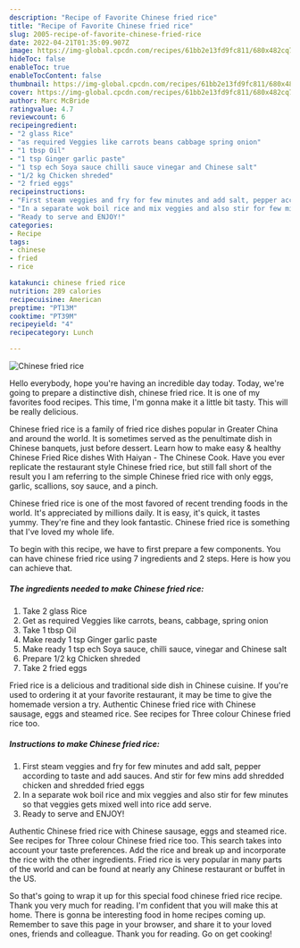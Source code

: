 ```yaml
---
description: "Recipe of Favorite Chinese fried rice"
title: "Recipe of Favorite Chinese fried rice"
slug: 2005-recipe-of-favorite-chinese-fried-rice
date: 2022-04-21T01:35:09.907Z
image: https://img-global.cpcdn.com/recipes/61bb2e13fd9fc811/680x482cq70/chinese-fried-rice-recipe-main-photo.jpg
hideToc: false
enableToc: true
enableTocContent: false
thumbnail: https://img-global.cpcdn.com/recipes/61bb2e13fd9fc811/680x482cq70/chinese-fried-rice-recipe-main-photo.jpg
cover: https://img-global.cpcdn.com/recipes/61bb2e13fd9fc811/680x482cq70/chinese-fried-rice-recipe-main-photo.jpg
author: Marc McBride
ratingvalue: 4.7
reviewcount: 6
recipeingredient:
- "2 glass Rice"
- "as required Veggies like carrots beans cabbage spring onion"
- "1 tbsp Oil"
- "1 tsp Ginger garlic paste"
- "1 tsp ech Soya sauce chilli sauce vinegar and Chinese salt"
- "1/2 kg Chicken shreded"
- "2 fried eggs"
recipeinstructions:
- "First steam veggies and fry for few minutes and add salt, pepper according to taste and add sauces. And stir for few mins add shredded chicken and shredded fried eggs"
- "In a separate wok boil rice and mix veggies and also stir for few minutes so that veggies gets mixed well into rice add serve."
- "Ready to serve and ENJOY!"
categories:
- Recipe
tags:
- chinese
- fried
- rice

katakunci: chinese fried rice 
nutrition: 289 calories
recipecuisine: American
preptime: "PT13M"
cooktime: "PT39M"
recipeyield: "4"
recipecategory: Lunch

---
```



![Chinese fried rice](https://img-global.cpcdn.com/recipes/61bb2e13fd9fc811/680x482cq70/chinese-fried-rice-recipe-main-photo.jpg)

Hello everybody, hope you're having an incredible day today. Today, we're going to prepare a distinctive dish, chinese fried rice. It is one of my favorites food recipes. This time, I'm gonna make it a little bit tasty. This will be really delicious.

Chinese fried rice is a family of fried rice dishes popular in Greater China and around the world. It is sometimes served as the penultimate dish in Chinese banquets, just before dessert. Learn how to make easy &amp; healthy Chinese Fried Rice dishes With Haiyan - The Chinese Cook. Have you ever replicate the restaurant style Chinese fried rice, but still fall short of the result you I am referring to the simple Chinese fried rice with only eggs, garlic, scallions, soy sauce, and a pinch.

Chinese fried rice is one of the most favored of recent trending foods in the world. It's appreciated by millions daily. It is easy, it's quick, it tastes yummy. They're fine and they look fantastic. Chinese fried rice is something that I've loved my whole life.


To begin with this recipe, we have to first prepare a few components. You can have chinese fried rice using 7 ingredients and 2 steps. Here is how you can achieve that.

<!--inarticleads1-->

##### The ingredients needed to make Chinese fried rice:

1. Take 2 glass Rice
1. Get as required Veggies like carrots, beans, cabbage, spring onion
1. Take 1 tbsp Oil
1. Make ready 1 tsp Ginger garlic paste
1. Make ready 1 tsp ech Soya sauce, chilli sauce, vinegar and Chinese salt
1. Prepare 1/2 kg Chicken shreded
1. Take 2 fried eggs


Fried rice is a delicious and traditional side dish in Chinese cuisine. If you&#39;re used to ordering it at your favorite restaurant, it may be time to give the homemade version a try. Authentic Chinese fried rice with Chinese sausage, eggs and steamed rice. See recipes for Three colour Chinese fried rice too. 

<!--inarticleads2-->

##### Instructions to make Chinese fried rice:

1. First steam veggies and fry for few minutes and add salt, pepper according to taste and add sauces. And stir for few mins add shredded chicken and shredded fried eggs
1. In a separate wok boil rice and mix veggies and also stir for few minutes so that veggies gets mixed well into rice add serve.
1. Ready to serve and ENJOY!

Authentic Chinese fried rice with Chinese sausage, eggs and steamed rice. See recipes for Three colour Chinese fried rice too. This search takes into account your taste preferences. Add the rice and break up and incorporate the rice with the other ingredients. Fried rice is very popular in many parts of the world and can be found at nearly any Chinese restaurant or buffet in the US. 

So that's going to wrap it up for this special food chinese fried rice recipe. Thank you very much for reading. I'm confident that you will make this at home. There is gonna be interesting food in home recipes coming up. Remember to save this page in your browser, and share it to your loved ones, friends and colleague. Thank you for reading. Go on get cooking!
